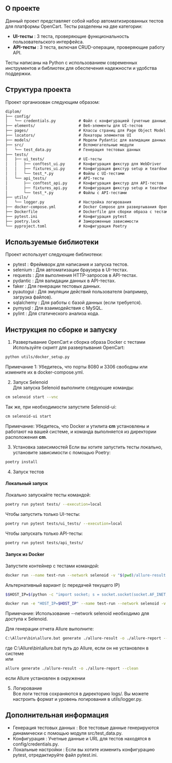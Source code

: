 ## О проекте
Данный проект представляет собой набор автоматизированных тестов для платформы OpenCart. 
Тесты разделены на две категории:

- **UI-тесты** : 3 теста, проверяющие функциональность пользовательского интерфейса.
- **API-тесты** : 3 теста, включая CRUD-операции, проверяющие работу API.

Тесты написаны на Python с использованием современных инструментов и библиотек для обеспечения надежности и удобства поддержки.

## Структура проекта
Проект организован следующим образом:
```markdown
diplom/  
├── config/  
│   └── credentials.py          # Файл с конфигурацией (учетные данные, URL и т.д.)  
├── elements/                   # Веб-элементы для UI-тестов  
├── pages/                      # Классы страниц для Page Object Model  
├── locators/                   # Локаторы элементов UI  
├── models/                     # Модели Pydantic для валидации данных API  
├── src/                        # Вспомогательные модули  
│   └── test_data.py            # Генерация тестовых данных  
├── tests/  
│   ├── ui_tests/               # UI-тесты  
│   │   ├── conftest_ui.py      # Конфигурация фикстур для WebDriver  
│   │   ├── fixtures_ui.py      # Конфигурация фикстур setup и teardown для UI-тестов  
│   │   └── test_*.py           # Файлы с UI-тестами  
│   └── api_tests/              # API-тесты  
│       ├── conftest_api.py     # Конфигурация фикстур для API-тестов  
│       ├── fixtures_api.py     # Конфигурация фикстур setup и teardown для API-тестов  
│       └── test_*.py           # Файлы с API-тестами  
├── utils/  
│   └── logger.py               # Настройка логирования  
├── docker-compose.yml          # Docker Compose для развертывания OpenCart  
├── Dockerfile                  # Dockerfile для сборки образа с тестами  
├── pytest.ini                  # Конфигурация pytest  
├── poetry.lock                 # Замороженные зависимости  
└── pyproject.toml              # Конфигурация Poetry  
```
## Используемые библиотеки
Проект использует следующие библиотеки:

- pytest : Фреймворк для написания и запуска тестов.
- selenium : Для автоматизации браузера в UI-тестах.
- requests : Для выполнения HTTP-запросов в API-тестах.
- pydantic : Для валидации данных в API-тестах.
- faker : Для генерации тестовых данных.
- pyautogui : Для эмуляции действий пользователя (например, загрузка файлов).
- sqlalchemy : Для работы с базой данных (если требуется).
- pymysql : Для взаимодействия с MySQL.
- pylint : Для статического анализа кода.

## Инструкция по сборке и запуску
1. Развертывание OpenCart и сборка образа Docker с тестами  
Используйте скрипт для развертывания OpenCart:
```bash
python utils/docker_setup.py
```
Примечание 1: Убедитесь, что порты 8080 и 3306 свободны или измените их в docker-compose.yml.

2. Запуск Selenoid  
Для запуска Selenoid выполните следующие команды:
```bash
cm selenoid start --vnc
```
Так же, при необходимости запустите Selenoid-ui:
```bash
cm selenoid-ui start
```
Примечание: Убедитесь, что Docker и утилита **cm** установлены и работают на вашей системе, и команда выполняется из директории расположения **cm**. 

3. Установка зависимостей
Если вы хотите запустить тесты локально, установите зависимости с помощью Poetry:
```bash
poetry install
```

4. Запуск тестов  
#### Локальный запуск  
Локально запускайте тесты командой:
```bash
poetry run pytest tests/ --execution=local
```
Чтобы запустить только UI-тесты:
```bash
poetry run pytest tests/ui_tests/ --execution=local
```
Чтобы запускать только API-тесты:
```bash
poetry run pytest tests/api_tests/ 
```
#### Запуск из Docker

Запустите контейнер с тестами командой:
```bash
docker run --name test-run --network selenoid -v "$(pwd)/allure-result:/diplom/allure-result" -v "$(pwd)/logs:/diplom/logs" opencart-tests tests/api_tests/ --executor=selenoid --headless
```
Альтернативный вариант (с передачей текущего IP)
```bash
$$HOST_IP=$(python -c "import socket; s = socket.socket(socket.AF_INET, socket.SOCK_DGRAM); s.connect(('8.8.8.8', 80)); print(s.getsockname()[0])")
```
```bash
docker run -e "HOST_IP=$HOST_IP" --name test-run --network selenoid -v "$(pwd)/allure-report:/diplom/allure-result" -v "$(pwd)/logs:/diplom/logs" opencart-tests tests/ --executor=selenoid --headless
```
Примечание: Использование --network selenoid необходимо для доступа к Selenoid. 

Для генерации отчета Allure выполните:
```bash
C:\Allure\bin\allure.bat generate ./allure-result -o ./allure-report --clean
```
где C:\Allure\bin\allure.bat путь до Allure, если он не установлен в системе  
или 
```bash
allure generate ./allure-result -o ./allure-report --clean
```
если Allure установлен в окружении

5. Логирование  
Все логи тестов сохраняются в директорию logs/. Вы можете настроить формат и уровень логирования в utils/logger.py.

## Дополнительная информация
- Генерация тестовых данных : Все тестовые данные генерируются динамически с помощью модуля src/test_data.py.
- Конфигурация : Учетные данные и URL для тестов находятся в config/credentials.py.
- Локальные настройки : Если вы хотите изменить конфигурацию pytest, отредактируйте файл pytest.ini.
